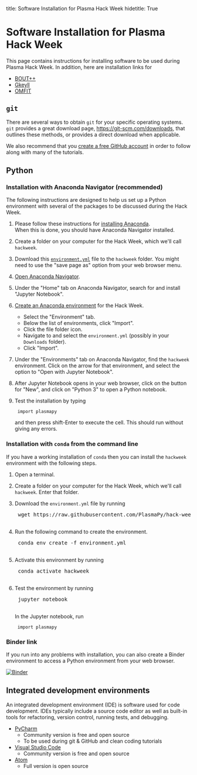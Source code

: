 title: Software Installation for Plasma Hack Week
hidetitle: True

# Software Installation for Plasma Hack Week

This page contains instructions for installing software to be used
during Plasma Hack Week.  In addition, here are installation links for

- [BOUT++](https://bout-dev.readthedocs.io/en/latest/user_docs/installing.html)
- [Gkeyll](https://gkeyll.readthedocs.io/en/latest/install.html)
- [OMFIT](https://omfit.io/install.html)

## `git`

There are several ways to obtain `git` for your specific operating systems.
`git` provides a great download page, <https://git-scm.com/downloads>, that
outlines these methods, or provides a direct download when applicable.

We also recommend that you [create a free GitHub account](https://github.com/join)
in order to follow along with many of the tutorials.

## Python

### Installation with Anaconda Navigator (recommended) 

The following instructions are designed to help us set up a Python
environment with several of the packages to be discussed during the Hack
Week.

1. Please follow these instructions for
   [installing Anaconda](https://docs.anaconda.com/anaconda/install/).  
   When this is done, you should have Anaconda Navigator installed.
2. Create a folder on your computer for the Hack Week, which we'll call
   `hackweek`.
3. Download this
   [`environment.yml`](https://raw.githubusercontent.com/PlasmaPy/hack-week-2021/main/environment.yml)
   file to the `hackweek` folder.  You might need to use the "save page
   as" option from your web browser menu.
4. [Open Anaconda
   Navigator](https://docs.anaconda.com/anaconda/user-guide/getting-started/#open-navigator).
5. Under the "Home" tab on Anaconda Navigator, search for and install
   "Jupyter Notebook".
6. [Create an Anaconda environment](https://docs.anaconda.com/anaconda/navigator/tutorials/manage-environments/#importing-an-environment) 
   for the Hack Week.
    * Select the "Environment" tab.
    * Below the list of environments, click "Import".
    * Click the file folder icon.
    * Navigate to and select the `environment.yml` (possibly in your
      `Downloads` folder).
    * Click "Import".  
7. Under the "Environments" tab on Anaconda Navigator, find the
   `hackweek` environment.  Click on the arrow for that environment, and
   select the option to "Open with Jupyter Notebook".
8. After Jupyter Notebook opens in your web browser, click on the button
   for "New", and click on "Python 3" to open a Python notebook.
9. Test the installation by typing

        import plasmapy

    and then press shift-Enter to execute the cell.  This should run
    without giving any errors.

### Installation with `conda` from the command line

If you have a working installation of `conda` then you can install the 
`hackweek` environment with the following steps.  

1. Open a terminal.
2. Create a folder on your computer for the Hack Week, which we'll call
   `hackweek`.  Enter that folder.
3. Download the `environment.yml` file by running 

    <pre class="code literal-block">
    wget https://raw.githubusercontent.com/PlasmaPy/hack-week-2021/main/environment.yml
    </pre>

4. Run the following command to create the environment.

    <pre class="code literal-block">
    conda env create -f environment.yml
    </pre>

5. Activate this environment by running

    <pre class="code literal-block">
    conda activate hackweek
    </pre>

6. Test the environment by running

    <pre class="code literal-block">
    jupyter notebook
    </pre>

    In the Jupyter notebook, run

        import plasmapy

### Binder link

If you run into any problems with installation, you can also create a
Binder environment to access a Python environment from your web browser.

[![Binder](https://mybinder.org/badge_logo.svg)](https://mybinder.org/v2/gh/PlasmaPy/hack-week-environment-2021/HEAD)

## Integrated development environments

An integrated development environment (IDE) is software used for code
development.  IDEs typically include a source code editor as well as
built-in tools for refactoring, version control, running tests, and 
debugging.  

* [PyCharm](https://www.jetbrains.com/pycharm/download)
  * Community version is free and open source 
  * To be used during git & GitHub and clean coding tutorials
* [Visual Studio Code](https://code.visualstudio.com/)
  * Community version is free and open source 
* [Atom](https://atom.io/)
  * Full version is open source
